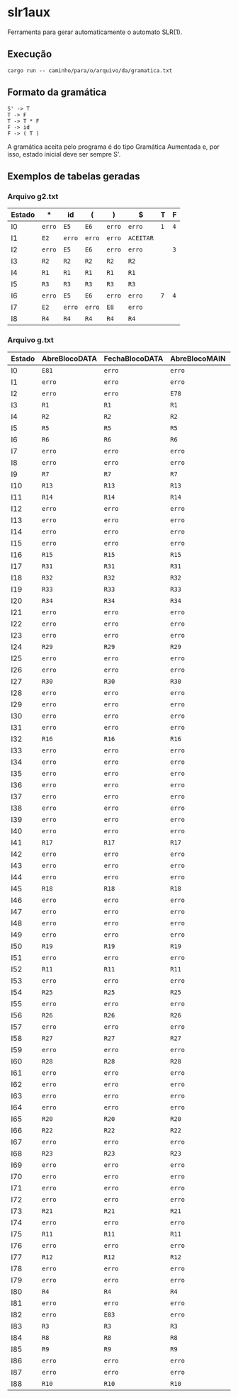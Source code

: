 # slr1aux
Ferramenta para gerar automaticamente o automato SLR(1).
## Execução
```
cargo run -- caminho/para/o/arquivo/da/gramatica.txt
```
## Formato da gramática
```
S' -> T
T -> F
T -> T * F
F -> id
F -> ( T )
```
A gramática aceita pelo programa é do tipo Gramática Aumentada e, por isso, estado inicial deve ser sempre S'.
## Exemplos de tabelas geradas
### Arquivo g2.txt
| Estado | * | id | ( | ) | $ | T | F |
|---|---|---|---|---|---|---|---|
| I0 | ```erro``` | ```E5``` | ```E6``` | ```erro``` | ```erro``` | ```1``` | ```4``` | 
| I1 | ```E2``` | ```erro``` | ```erro``` | ```erro``` | ```ACEITAR``` |   |   | 
| I2 | ```erro``` | ```E5``` | ```E6``` | ```erro``` | ```erro``` |   | ```3``` | 
| I3 | ```R2``` | ```R2``` | ```R2``` | ```R2``` | ```R2``` |   |   | 
| I4 | ```R1``` | ```R1``` | ```R1``` | ```R1``` | ```R1``` |   |   | 
| I5 | ```R3``` | ```R3``` | ```R3``` | ```R3``` | ```R3``` |   |   | 
| I6 | ```erro``` | ```E5``` | ```E6``` | ```erro``` | ```erro``` | ```7``` | ```4``` | 
| I7 | ```E2``` | ```erro``` | ```erro``` | ```E8``` | ```erro``` |   |   | 
| I8 | ```R4``` | ```R4``` | ```R4``` | ```R4``` | ```R4``` |   |   | 
### Arquivo g.txt
| Estado | AbreBlocoDATA | FechaBlocoDATA | AbreBlocoMAIN | FechaBlocoMAIN | AbreBlocoDeCodigo | FechaBlocoDeCodigo | TipoDeVariavel | DoisPontos | IdDeVariavel | PontoEVirgula | Virgula | AbreBlocoINZ | FechaBlocoINZ | AbreBlocoWNZ | FechaBlocoWNZ | AbreBlocoRUI | FechaBlocoRUI | Bloc | IdDeBloco | Set | Print | String | Scan | Caractere | Numero | Operador | AbreParenteses | FechaParenteses | $ | S | A | B | C | D | E | F | G | H | I | J | K | L | M |
|---|---|---|---|---|---|---|---|---|---|---|---|---|---|---|---|---|---|---|---|---|---|---|---|---|---|---|---|---|---|---|---|---|---|---|---|---|---|---|---|---|---|---|---|
| I0 | ```E81``` | ```erro``` | ```erro``` | ```erro``` | ```erro``` | ```erro``` | ```erro``` | ```erro``` | ```erro``` | ```erro``` | ```erro``` | ```erro``` | ```erro``` | ```erro``` | ```erro``` | ```erro``` | ```erro``` | ```erro``` | ```erro``` | ```erro``` | ```erro``` | ```erro``` | ```erro``` | ```erro``` | ```erro``` | ```erro``` | ```erro``` | ```erro``` | ```erro``` | ```1``` | ```2``` |   |   |   |   |   |   |   |   |   |   |   |   | 
| I1 | ```erro``` | ```erro``` | ```erro``` | ```erro``` | ```erro``` | ```erro``` | ```erro``` | ```erro``` | ```erro``` | ```erro``` | ```erro``` | ```erro``` | ```erro``` | ```erro``` | ```erro``` | ```erro``` | ```erro``` | ```erro``` | ```erro``` | ```erro``` | ```erro``` | ```erro``` | ```erro``` | ```erro``` | ```erro``` | ```erro``` | ```erro``` | ```erro``` | ```ACEITAR``` |   |   |   |   |   |   |   |   |   |   |   |   |   |   | 
| I2 | ```erro``` | ```erro``` | ```E78``` | ```erro``` | ```erro``` | ```erro``` | ```erro``` | ```erro``` | ```erro``` | ```erro``` | ```erro``` | ```erro``` | ```erro``` | ```erro``` | ```erro``` | ```erro``` | ```erro``` | ```erro``` | ```erro``` | ```erro``` | ```erro``` | ```erro``` | ```erro``` | ```erro``` | ```erro``` | ```erro``` | ```erro``` | ```erro``` | ```erro``` |   |   | ```3``` |   |   |   |   |   |   |   |   |   |   |   | 
| I3 | ```R1``` | ```R1``` | ```R1``` | ```R1``` | ```E7``` | ```R1``` | ```R1``` | ```R1``` | ```R1``` | ```R1``` | ```R1``` | ```R1``` | ```R1``` | ```R1``` | ```R1``` | ```R1``` | ```R1``` | ```R1``` | ```R1``` | ```R1``` | ```R1``` | ```R1``` | ```R1``` | ```R1``` | ```R1``` | ```R1``` | ```R1``` | ```R1``` | ```R1``` |   |   |   | ```4``` | ```5``` |   |   |   |   |   |   |   |   |   | 
| I4 | ```R2``` | ```R2``` | ```R2``` | ```R2``` | ```R2``` | ```R2``` | ```R2``` | ```R2``` | ```R2``` | ```R2``` | ```R2``` | ```R2``` | ```R2``` | ```R2``` | ```R2``` | ```R2``` | ```R2``` | ```R2``` | ```R2``` | ```R2``` | ```R2``` | ```R2``` | ```R2``` | ```R2``` | ```R2``` | ```R2``` | ```R2``` | ```R2``` | ```R2``` |   |   |   |   |   |   |   |   |   |   |   |   |   |   | 
| I5 | ```R5``` | ```R5``` | ```R5``` | ```R5``` | ```E7``` | ```R5``` | ```R5``` | ```R5``` | ```R5``` | ```R5``` | ```R5``` | ```R5``` | ```R5``` | ```R5``` | ```R5``` | ```R5``` | ```R5``` | ```R5``` | ```R5``` | ```R5``` | ```R5``` | ```R5``` | ```R5``` | ```R5``` | ```R5``` | ```R5``` | ```R5``` | ```R5``` | ```R5``` |   |   |   | ```6``` | ```5``` |   |   |   |   |   |   |   |   |   | 
| I6 | ```R6``` | ```R6``` | ```R6``` | ```R6``` | ```R6``` | ```R6``` | ```R6``` | ```R6``` | ```R6``` | ```R6``` | ```R6``` | ```R6``` | ```R6``` | ```R6``` | ```R6``` | ```R6``` | ```R6``` | ```R6``` | ```R6``` | ```R6``` | ```R6``` | ```R6``` | ```R6``` | ```R6``` | ```R6``` | ```R6``` | ```R6``` | ```R6``` | ```R6``` |   |   |   |   |   |   |   |   |   |   |   |   |   |   | 
| I7 | ```erro``` | ```erro``` | ```erro``` | ```erro``` | ```erro``` | ```erro``` | ```erro``` | ```erro``` | ```erro``` | ```erro``` | ```erro``` | ```E12``` | ```erro``` | ```E28``` | ```erro``` | ```E33``` | ```erro``` | ```E42``` | ```erro``` | ```E46``` | ```E61``` | ```erro``` | ```E69``` | ```erro``` | ```erro``` | ```erro``` | ```erro``` | ```erro``` | ```erro``` |   |   |   |   |   |   |   |   | ```8``` | ```10``` |   |   |   |   | 
| I8 | ```erro``` | ```erro``` | ```erro``` | ```erro``` | ```erro``` | ```E9``` | ```erro``` | ```erro``` | ```erro``` | ```erro``` | ```erro``` | ```erro``` | ```erro``` | ```erro``` | ```erro``` | ```erro``` | ```erro``` | ```erro``` | ```erro``` | ```erro``` | ```erro``` | ```erro``` | ```erro``` | ```erro``` | ```erro``` | ```erro``` | ```erro``` | ```erro``` | ```erro``` |   |   |   |   |   |   |   |   |   |   |   |   |   |   | 
| I9 | ```R7``` | ```R7``` | ```R7``` | ```R7``` | ```R7``` | ```R7``` | ```R7``` | ```R7``` | ```R7``` | ```R7``` | ```R7``` | ```R7``` | ```R7``` | ```R7``` | ```R7``` | ```R7``` | ```R7``` | ```R7``` | ```R7``` | ```R7``` | ```R7``` | ```R7``` | ```R7``` | ```R7``` | ```R7``` | ```R7``` | ```R7``` | ```R7``` | ```R7``` |   |   |   |   |   |   |   |   |   |   |   |   |   |   | 
| I10 | ```R13``` | ```R13``` | ```R13``` | ```R13``` | ```R13``` | ```R13``` | ```R13``` | ```R13``` | ```R13``` | ```R13``` | ```R13``` | ```E12``` | ```R13``` | ```E28``` | ```R13``` | ```E33``` | ```R13``` | ```E42``` | ```R13``` | ```E46``` | ```E61``` | ```R13``` | ```E69``` | ```R13``` | ```R13``` | ```R13``` | ```R13``` | ```R13``` | ```R13``` |   |   |   |   |   |   |   |   | ```11``` | ```10``` |   |   |   |   | 
| I11 | ```R14``` | ```R14``` | ```R14``` | ```R14``` | ```R14``` | ```R14``` | ```R14``` | ```R14``` | ```R14``` | ```R14``` | ```R14``` | ```R14``` | ```R14``` | ```R14``` | ```R14``` | ```R14``` | ```R14``` | ```R14``` | ```R14``` | ```R14``` | ```R14``` | ```R14``` | ```R14``` | ```R14``` | ```R14``` | ```R14``` | ```R14``` | ```R14``` | ```R14``` |   |   |   |   |   |   |   |   |   |   |   |   |   |   | 
| I12 | ```erro``` | ```erro``` | ```erro``` | ```erro``` | ```erro``` | ```erro``` | ```erro``` | ```erro``` | ```E18``` | ```erro``` | ```erro``` | ```erro``` | ```erro``` | ```erro``` | ```erro``` | ```erro``` | ```erro``` | ```erro``` | ```erro``` | ```erro``` | ```erro``` | ```erro``` | ```erro``` | ```E20``` | ```E19``` | ```E21``` | ```erro``` | ```erro``` | ```erro``` |   |   |   |   |   |   |   |   |   |   |   |   | ```17``` | ```13``` | 
| I13 | ```erro``` | ```erro``` | ```erro``` | ```erro``` | ```erro``` | ```erro``` | ```erro``` | ```E14``` | ```erro``` | ```erro``` | ```erro``` | ```erro``` | ```erro``` | ```erro``` | ```erro``` | ```erro``` | ```erro``` | ```erro``` | ```erro``` | ```erro``` | ```erro``` | ```erro``` | ```erro``` | ```erro``` | ```erro``` | ```erro``` | ```erro``` | ```erro``` | ```erro``` |   |   |   |   |   |   |   |   |   |   |   |   |   |   | 
| I14 | ```erro``` | ```erro``` | ```erro``` | ```erro``` | ```erro``` | ```erro``` | ```erro``` | ```erro``` | ```erro``` | ```erro``` | ```erro``` | ```E12``` | ```erro``` | ```E28``` | ```erro``` | ```E33``` | ```erro``` | ```E42``` | ```erro``` | ```E46``` | ```E61``` | ```erro``` | ```E69``` | ```erro``` | ```erro``` | ```erro``` | ```erro``` | ```erro``` | ```erro``` |   |   |   |   |   |   |   |   | ```15``` | ```10``` |   |   |   |   | 
| I15 | ```erro``` | ```erro``` | ```erro``` | ```erro``` | ```erro``` | ```erro``` | ```erro``` | ```erro``` | ```erro``` | ```erro``` | ```erro``` | ```erro``` | ```E16``` | ```erro``` | ```erro``` | ```erro``` | ```erro``` | ```erro``` | ```erro``` | ```erro``` | ```erro``` | ```erro``` | ```erro``` | ```erro``` | ```erro``` | ```erro``` | ```erro``` | ```erro``` | ```erro``` |   |   |   |   |   |   |   |   |   |   |   |   |   |   | 
| I16 | ```R15``` | ```R15``` | ```R15``` | ```R15``` | ```R15``` | ```R15``` | ```R15``` | ```R15``` | ```R15``` | ```R15``` | ```R15``` | ```R15``` | ```R15``` | ```R15``` | ```R15``` | ```R15``` | ```R15``` | ```R15``` | ```R15``` | ```R15``` | ```R15``` | ```R15``` | ```R15``` | ```R15``` | ```R15``` | ```R15``` | ```R15``` | ```R15``` | ```R15``` |   |   |   |   |   |   |   |   |   |   |   |   |   |   | 
| I17 | ```R31``` | ```R31``` | ```R31``` | ```R31``` | ```R31``` | ```R31``` | ```R31``` | ```R31``` | ```R31``` | ```R31``` | ```R31``` | ```R31``` | ```R31``` | ```R31``` | ```R31``` | ```R31``` | ```R31``` | ```R31``` | ```R31``` | ```R31``` | ```R31``` | ```R31``` | ```R31``` | ```R31``` | ```R31``` | ```R31``` | ```R31``` | ```R31``` | ```R31``` |   |   |   |   |   |   |   |   |   |   |   |   |   |   | 
| I18 | ```R32``` | ```R32``` | ```R32``` | ```R32``` | ```R32``` | ```R32``` | ```R32``` | ```R32``` | ```R32``` | ```R32``` | ```R32``` | ```R32``` | ```R32``` | ```R32``` | ```R32``` | ```R32``` | ```R32``` | ```R32``` | ```R32``` | ```R32``` | ```R32``` | ```R32``` | ```R32``` | ```R32``` | ```R32``` | ```R32``` | ```R32``` | ```R32``` | ```R32``` |   |   |   |   |   |   |   |   |   |   |   |   |   |   | 
| I19 | ```R33``` | ```R33``` | ```R33``` | ```R33``` | ```R33``` | ```R33``` | ```R33``` | ```R33``` | ```R33``` | ```R33``` | ```R33``` | ```R33``` | ```R33``` | ```R33``` | ```R33``` | ```R33``` | ```R33``` | ```R33``` | ```R33``` | ```R33``` | ```R33``` | ```R33``` | ```R33``` | ```R33``` | ```R33``` | ```R33``` | ```R33``` | ```R33``` | ```R33``` |   |   |   |   |   |   |   |   |   |   |   |   |   |   | 
| I20 | ```R34``` | ```R34``` | ```R34``` | ```R34``` | ```R34``` | ```R34``` | ```R34``` | ```R34``` | ```R34``` | ```R34``` | ```R34``` | ```R34``` | ```R34``` | ```R34``` | ```R34``` | ```R34``` | ```R34``` | ```R34``` | ```R34``` | ```R34``` | ```R34``` | ```R34``` | ```R34``` | ```R34``` | ```R34``` | ```R34``` | ```R34``` | ```R34``` | ```R34``` |   |   |   |   |   |   |   |   |   |   |   |   |   |   | 
| I21 | ```erro``` | ```erro``` | ```erro``` | ```erro``` | ```erro``` | ```erro``` | ```erro``` | ```erro``` | ```erro``` | ```erro``` | ```erro``` | ```erro``` | ```erro``` | ```erro``` | ```erro``` | ```erro``` | ```erro``` | ```erro``` | ```erro``` | ```erro``` | ```erro``` | ```erro``` | ```erro``` | ```erro``` | ```erro``` | ```erro``` | ```E22``` | ```erro``` | ```erro``` |   |   |   |   |   |   |   |   |   |   |   |   |   |   | 
| I22 | ```erro``` | ```erro``` | ```erro``` | ```erro``` | ```erro``` | ```erro``` | ```erro``` | ```erro``` | ```E18``` | ```erro``` | ```erro``` | ```erro``` | ```erro``` | ```erro``` | ```erro``` | ```erro``` | ```erro``` | ```erro``` | ```erro``` | ```erro``` | ```erro``` | ```erro``` | ```erro``` | ```E20``` | ```E19``` | ```E21``` | ```erro``` | ```erro``` | ```erro``` |   |   |   |   |   |   |   |   |   |   |   |   | ```17``` | ```23``` | 
| I23 | ```erro``` | ```erro``` | ```erro``` | ```erro``` | ```erro``` | ```erro``` | ```erro``` | ```erro``` | ```erro``` | ```erro``` | ```E25``` | ```erro``` | ```erro``` | ```erro``` | ```erro``` | ```erro``` | ```erro``` | ```erro``` | ```erro``` | ```erro``` | ```erro``` | ```erro``` | ```erro``` | ```erro``` | ```erro``` | ```erro``` | ```erro``` | ```E24``` | ```erro``` |   |   |   |   |   |   |   |   |   |   |   |   |   |   | 
| I24 | ```R29``` | ```R29``` | ```R29``` | ```R29``` | ```R29``` | ```R29``` | ```R29``` | ```R29``` | ```R29``` | ```R29``` | ```R29``` | ```R29``` | ```R29``` | ```R29``` | ```R29``` | ```R29``` | ```R29``` | ```R29``` | ```R29``` | ```R29``` | ```R29``` | ```R29``` | ```R29``` | ```R29``` | ```R29``` | ```R29``` | ```R29``` | ```R29``` | ```R29``` |   |   |   |   |   |   |   |   |   |   |   |   |   |   | 
| I25 | ```erro``` | ```erro``` | ```erro``` | ```erro``` | ```erro``` | ```erro``` | ```erro``` | ```erro``` | ```E18``` | ```erro``` | ```erro``` | ```erro``` | ```erro``` | ```erro``` | ```erro``` | ```erro``` | ```erro``` | ```erro``` | ```erro``` | ```erro``` | ```erro``` | ```erro``` | ```erro``` | ```E20``` | ```E19``` | ```E21``` | ```erro``` | ```erro``` | ```erro``` |   |   |   |   |   |   |   |   |   |   |   |   | ```17``` | ```26``` | 
| I26 | ```erro``` | ```erro``` | ```erro``` | ```erro``` | ```erro``` | ```erro``` | ```erro``` | ```erro``` | ```erro``` | ```erro``` | ```erro``` | ```erro``` | ```erro``` | ```erro``` | ```erro``` | ```erro``` | ```erro``` | ```erro``` | ```erro``` | ```erro``` | ```erro``` | ```erro``` | ```erro``` | ```erro``` | ```erro``` | ```erro``` | ```erro``` | ```E24``` | ```erro``` |   |   |   |   |   |   |   |   |   |   |   |   |   |   | 
| I27 | ```R30``` | ```R30``` | ```R30``` | ```R30``` | ```R30``` | ```R30``` | ```R30``` | ```R30``` | ```R30``` | ```R30``` | ```R30``` | ```R30``` | ```R30``` | ```R30``` | ```R30``` | ```R30``` | ```R30``` | ```R30``` | ```R30``` | ```R30``` | ```R30``` | ```R30``` | ```R30``` | ```R30``` | ```R30``` | ```R30``` | ```R30``` | ```R30``` | ```R30``` |   |   |   |   |   |   |   |   |   |   |   |   |   |   | 
| I28 | ```erro``` | ```erro``` | ```erro``` | ```erro``` | ```erro``` | ```erro``` | ```erro``` | ```erro``` | ```E18``` | ```erro``` | ```erro``` | ```erro``` | ```erro``` | ```erro``` | ```erro``` | ```erro``` | ```erro``` | ```erro``` | ```erro``` | ```erro``` | ```erro``` | ```erro``` | ```erro``` | ```E20``` | ```E19``` | ```E21``` | ```erro``` | ```erro``` | ```erro``` |   |   |   |   |   |   |   |   |   |   |   |   | ```17``` | ```29``` | 
| I29 | ```erro``` | ```erro``` | ```erro``` | ```erro``` | ```erro``` | ```erro``` | ```erro``` | ```E14``` | ```erro``` | ```erro``` | ```erro``` | ```erro``` | ```erro``` | ```erro``` | ```erro``` | ```erro``` | ```erro``` | ```erro``` | ```erro``` | ```erro``` | ```erro``` | ```erro``` | ```erro``` | ```erro``` | ```erro``` | ```erro``` | ```erro``` | ```erro``` | ```erro``` |   |   |   |   |   |   |   |   |   |   |   |   |   |   | 
| I30 | ```erro``` | ```erro``` | ```erro``` | ```erro``` | ```erro``` | ```erro``` | ```erro``` | ```erro``` | ```erro``` | ```erro``` | ```erro``` | ```E12``` | ```erro``` | ```E28``` | ```erro``` | ```E33``` | ```erro``` | ```E42``` | ```erro``` | ```E46``` | ```E61``` | ```erro``` | ```E69``` | ```erro``` | ```erro``` | ```erro``` | ```erro``` | ```erro``` | ```erro``` |   |   |   |   |   |   |   |   | ```31``` | ```10``` |   |   |   |   | 
| I31 | ```erro``` | ```erro``` | ```erro``` | ```erro``` | ```erro``` | ```erro``` | ```erro``` | ```erro``` | ```erro``` | ```erro``` | ```erro``` | ```erro``` | ```erro``` | ```erro``` | ```E32``` | ```erro``` | ```erro``` | ```erro``` | ```erro``` | ```erro``` | ```erro``` | ```erro``` | ```erro``` | ```erro``` | ```erro``` | ```erro``` | ```erro``` | ```erro``` | ```erro``` |   |   |   |   |   |   |   |   |   |   |   |   |   |   | 
| I32 | ```R16``` | ```R16``` | ```R16``` | ```R16``` | ```R16``` | ```R16``` | ```R16``` | ```R16``` | ```R16``` | ```R16``` | ```R16``` | ```R16``` | ```R16``` | ```R16``` | ```R16``` | ```R16``` | ```R16``` | ```R16``` | ```R16``` | ```R16``` | ```R16``` | ```R16``` | ```R16``` | ```R16``` | ```R16``` | ```R16``` | ```R16``` | ```R16``` | ```R16``` |   |   |   |   |   |   |   |   |   |   |   |   |   |   | 
| I33 | ```erro``` | ```erro``` | ```erro``` | ```erro``` | ```erro``` | ```erro``` | ```erro``` | ```erro``` | ```E18``` | ```erro``` | ```erro``` | ```erro``` | ```erro``` | ```erro``` | ```erro``` | ```erro``` | ```erro``` | ```erro``` | ```erro``` | ```erro``` | ```erro``` | ```erro``` | ```erro``` | ```erro``` | ```erro``` | ```erro``` | ```erro``` | ```erro``` | ```erro``` |   |   |   |   |   |   |   |   |   |   |   |   |   |   | 
| I34 | ```erro``` | ```erro``` | ```erro``` | ```erro``` | ```erro``` | ```erro``` | ```erro``` | ```erro``` | ```erro``` | ```erro``` | ```E25``` | ```erro``` | ```erro``` | ```erro``` | ```erro``` | ```erro``` | ```erro``` | ```erro``` | ```erro``` | ```erro``` | ```erro``` | ```erro``` | ```erro``` | ```erro``` | ```erro``` | ```erro``` | ```erro``` | ```erro``` | ```erro``` |   |   |   |   |   |   |   |   |   |   |   |   |   |   | 
| I35 | ```erro``` | ```erro``` | ```erro``` | ```erro``` | ```erro``` | ```erro``` | ```erro``` | ```erro``` | ```E18``` | ```erro``` | ```erro``` | ```erro``` | ```erro``` | ```erro``` | ```erro``` | ```erro``` | ```erro``` | ```erro``` | ```erro``` | ```erro``` | ```erro``` | ```erro``` | ```erro``` | ```E20``` | ```E19``` | ```E21``` | ```erro``` | ```erro``` | ```erro``` |   |   |   |   |   |   |   |   |   |   |   |   | ```17``` | ```36``` | 
| I36 | ```erro``` | ```erro``` | ```erro``` | ```erro``` | ```erro``` | ```erro``` | ```erro``` | ```erro``` | ```erro``` | ```erro``` | ```E25``` | ```erro``` | ```erro``` | ```erro``` | ```erro``` | ```erro``` | ```erro``` | ```erro``` | ```erro``` | ```erro``` | ```erro``` | ```erro``` | ```erro``` | ```erro``` | ```erro``` | ```erro``` | ```erro``` | ```erro``` | ```erro``` |   |   |   |   |   |   |   |   |   |   |   |   |   |   | 
| I37 | ```erro``` | ```erro``` | ```erro``` | ```erro``` | ```erro``` | ```erro``` | ```erro``` | ```erro``` | ```E18``` | ```erro``` | ```erro``` | ```erro``` | ```erro``` | ```erro``` | ```erro``` | ```erro``` | ```erro``` | ```erro``` | ```erro``` | ```erro``` | ```erro``` | ```erro``` | ```erro``` | ```E20``` | ```E19``` | ```E21``` | ```erro``` | ```erro``` | ```erro``` |   |   |   |   |   |   |   |   |   |   |   |   | ```17``` | ```38``` | 
| I38 | ```erro``` | ```erro``` | ```erro``` | ```erro``` | ```erro``` | ```erro``` | ```erro``` | ```E14``` | ```erro``` | ```erro``` | ```erro``` | ```erro``` | ```erro``` | ```erro``` | ```erro``` | ```erro``` | ```erro``` | ```erro``` | ```erro``` | ```erro``` | ```erro``` | ```erro``` | ```erro``` | ```erro``` | ```erro``` | ```erro``` | ```erro``` | ```erro``` | ```erro``` |   |   |   |   |   |   |   |   |   |   |   |   |   |   | 
| I39 | ```erro``` | ```erro``` | ```erro``` | ```erro``` | ```erro``` | ```erro``` | ```erro``` | ```erro``` | ```erro``` | ```erro``` | ```erro``` | ```E12``` | ```erro``` | ```E28``` | ```erro``` | ```E33``` | ```erro``` | ```E42``` | ```erro``` | ```E46``` | ```E61``` | ```erro``` | ```E69``` | ```erro``` | ```erro``` | ```erro``` | ```erro``` | ```erro``` | ```erro``` |   |   |   |   |   |   |   |   | ```40``` | ```10``` |   |   |   |   | 
| I40 | ```erro``` | ```erro``` | ```erro``` | ```erro``` | ```erro``` | ```erro``` | ```erro``` | ```erro``` | ```erro``` | ```erro``` | ```erro``` | ```erro``` | ```erro``` | ```erro``` | ```erro``` | ```erro``` | ```E41``` | ```erro``` | ```erro``` | ```erro``` | ```erro``` | ```erro``` | ```erro``` | ```erro``` | ```erro``` | ```erro``` | ```erro``` | ```erro``` | ```erro``` |   |   |   |   |   |   |   |   |   |   |   |   |   |   | 
| I41 | ```R17``` | ```R17``` | ```R17``` | ```R17``` | ```R17``` | ```R17``` | ```R17``` | ```R17``` | ```R17``` | ```R17``` | ```R17``` | ```R17``` | ```R17``` | ```R17``` | ```R17``` | ```R17``` | ```R17``` | ```R17``` | ```R17``` | ```R17``` | ```R17``` | ```R17``` | ```R17``` | ```R17``` | ```R17``` | ```R17``` | ```R17``` | ```R17``` | ```R17``` |   |   |   |   |   |   |   |   |   |   |   |   |   |   | 
| I42 | ```erro``` | ```erro``` | ```erro``` | ```erro``` | ```erro``` | ```erro``` | ```erro``` | ```E14``` | ```erro``` | ```erro``` | ```erro``` | ```erro``` | ```erro``` | ```erro``` | ```erro``` | ```erro``` | ```erro``` | ```erro``` | ```erro``` | ```erro``` | ```erro``` | ```erro``` | ```erro``` | ```erro``` | ```erro``` | ```erro``` | ```erro``` | ```erro``` | ```erro``` |   |   |   |   |   |   |   |   |   |   |   |   |   |   | 
| I43 | ```erro``` | ```erro``` | ```erro``` | ```erro``` | ```erro``` | ```erro``` | ```erro``` | ```erro``` | ```erro``` | ```erro``` | ```erro``` | ```erro``` | ```erro``` | ```erro``` | ```erro``` | ```erro``` | ```erro``` | ```erro``` | ```E44``` | ```erro``` | ```erro``` | ```erro``` | ```erro``` | ```erro``` | ```erro``` | ```erro``` | ```erro``` | ```erro``` | ```erro``` |   |   |   |   |   |   |   |   |   |   |   |   |   |   | 
| I44 | ```erro``` | ```erro``` | ```erro``` | ```erro``` | ```erro``` | ```erro``` | ```erro``` | ```erro``` | ```erro``` | ```E45``` | ```erro``` | ```erro``` | ```erro``` | ```erro``` | ```erro``` | ```erro``` | ```erro``` | ```erro``` | ```erro``` | ```erro``` | ```erro``` | ```erro``` | ```erro``` | ```erro``` | ```erro``` | ```erro``` | ```erro``` | ```erro``` | ```erro``` |   |   |   |   |   |   |   |   |   |   |   |   |   |   | 
| I45 | ```R18``` | ```R18``` | ```R18``` | ```R18``` | ```R18``` | ```R18``` | ```R18``` | ```R18``` | ```R18``` | ```R18``` | ```R18``` | ```R18``` | ```R18``` | ```R18``` | ```R18``` | ```R18``` | ```R18``` | ```R18``` | ```R18``` | ```R18``` | ```R18``` | ```R18``` | ```R18``` | ```R18``` | ```R18``` | ```R18``` | ```R18``` | ```R18``` | ```R18``` |   |   |   |   |   |   |   |   |   |   |   |   |   |   | 
| I46 | ```erro``` | ```erro``` | ```erro``` | ```erro``` | ```erro``` | ```erro``` | ```erro``` | ```E14``` | ```erro``` | ```erro``` | ```erro``` | ```erro``` | ```erro``` | ```erro``` | ```erro``` | ```erro``` | ```erro``` | ```erro``` | ```erro``` | ```erro``` | ```erro``` | ```erro``` | ```erro``` | ```erro``` | ```erro``` | ```erro``` | ```erro``` | ```erro``` | ```erro``` |   |   |   |   |   |   |   |   |   |   |   |   |   |   | 
| I47 | ```erro``` | ```erro``` | ```erro``` | ```erro``` | ```erro``` | ```erro``` | ```erro``` | ```erro``` | ```E18``` | ```erro``` | ```erro``` | ```erro``` | ```erro``` | ```erro``` | ```erro``` | ```erro``` | ```erro``` | ```erro``` | ```erro``` | ```erro``` | ```erro``` | ```erro``` | ```erro``` | ```erro``` | ```erro``` | ```erro``` | ```erro``` | ```erro``` | ```erro``` |   |   |   |   |   |   |   |   |   |   |   |   |   |   | 
| I48 | ```erro``` | ```erro``` | ```erro``` | ```erro``` | ```erro``` | ```erro``` | ```erro``` | ```erro``` | ```erro``` | ```erro``` | ```E25``` | ```erro``` | ```erro``` | ```erro``` | ```erro``` | ```erro``` | ```erro``` | ```erro``` | ```erro``` | ```erro``` | ```erro``` | ```erro``` | ```erro``` | ```erro``` | ```erro``` | ```erro``` | ```erro``` | ```erro``` | ```erro``` |   |   |   |   |   |   |   |   |   |   |   |   |   |   | 
| I49 | ```erro``` | ```erro``` | ```erro``` | ```erro``` | ```erro``` | ```erro``` | ```erro``` | ```erro``` | ```E18``` | ```erro``` | ```erro``` | ```erro``` | ```erro``` | ```erro``` | ```erro``` | ```erro``` | ```erro``` | ```erro``` | ```erro``` | ```erro``` | ```erro``` | ```E57``` | ```erro``` | ```E20``` | ```E19``` | ```E21``` | ```erro``` | ```erro``` | ```erro``` |   |   |   |   |   |   |   |   |   |   |   | ```50``` | ```59``` |   | 
| I50 | ```R19``` | ```R19``` | ```R19``` | ```R19``` | ```R19``` | ```R19``` | ```R19``` | ```R19``` | ```R19``` | ```R19``` | ```R19``` | ```R19``` | ```R19``` | ```R19``` | ```R19``` | ```R19``` | ```R19``` | ```R19``` | ```R19``` | ```R19``` | ```R19``` | ```R19``` | ```R19``` | ```R19``` | ```R19``` | ```R19``` | ```R19``` | ```R19``` | ```R19``` |   |   |   |   |   |   |   |   |   |   |   |   |   |   | 
| I51 | ```erro``` | ```erro``` | ```erro``` | ```erro``` | ```erro``` | ```erro``` | ```erro``` | ```erro``` | ```erro``` | ```E45``` | ```erro``` | ```erro``` | ```erro``` | ```erro``` | ```erro``` | ```erro``` | ```erro``` | ```erro``` | ```erro``` | ```erro``` | ```erro``` | ```erro``` | ```erro``` | ```erro``` | ```erro``` | ```erro``` | ```erro``` | ```erro``` | ```erro``` |   |   |   |   |   |   |   |   |   |   |   |   |   |   | 
| I52 | ```R11``` | ```R11``` | ```R11``` | ```R11``` | ```R11``` | ```R11``` | ```R11``` | ```R11``` | ```R11``` | ```R11``` | ```R11``` | ```R11``` | ```R11``` | ```R11``` | ```R11``` | ```R11``` | ```R11``` | ```R11``` | ```R11``` | ```R11``` | ```R11``` | ```R11``` | ```R11``` | ```R11``` | ```R11``` | ```R11``` | ```R11``` | ```R11``` | ```R11``` |   |   |   |   |   |   |   |   |   |   |   |   |   |   | 
| I53 | ```erro``` | ```erro``` | ```erro``` | ```erro``` | ```erro``` | ```erro``` | ```erro``` | ```erro``` | ```erro``` | ```E45``` | ```erro``` | ```erro``` | ```erro``` | ```erro``` | ```erro``` | ```erro``` | ```erro``` | ```erro``` | ```erro``` | ```erro``` | ```erro``` | ```erro``` | ```erro``` | ```erro``` | ```erro``` | ```erro``` | ```erro``` | ```erro``` | ```erro``` |   |   |   |   |   |   |   |   |   |   |   |   |   |   | 
| I54 | ```R25``` | ```R25``` | ```R25``` | ```R25``` | ```R25``` | ```R25``` | ```R25``` | ```R25``` | ```R25``` | ```R25``` | ```R25``` | ```R25``` | ```R25``` | ```R25``` | ```R25``` | ```R25``` | ```R25``` | ```R25``` | ```R25``` | ```R25``` | ```R25``` | ```R25``` | ```R25``` | ```R25``` | ```R25``` | ```R25``` | ```R25``` | ```R25``` | ```R25``` |   |   |   |   |   |   |   |   |   |   |   |   |   |   | 
| I55 | ```erro``` | ```erro``` | ```erro``` | ```erro``` | ```erro``` | ```erro``` | ```erro``` | ```erro``` | ```erro``` | ```E45``` | ```erro``` | ```erro``` | ```erro``` | ```erro``` | ```erro``` | ```erro``` | ```erro``` | ```erro``` | ```erro``` | ```erro``` | ```erro``` | ```erro``` | ```erro``` | ```erro``` | ```erro``` | ```erro``` | ```erro``` | ```erro``` | ```erro``` |   |   |   |   |   |   |   |   |   |   |   |   |   |   | 
| I56 | ```R26``` | ```R26``` | ```R26``` | ```R26``` | ```R26``` | ```R26``` | ```R26``` | ```R26``` | ```R26``` | ```R26``` | ```R26``` | ```R26``` | ```R26``` | ```R26``` | ```R26``` | ```R26``` | ```R26``` | ```R26``` | ```R26``` | ```R26``` | ```R26``` | ```R26``` | ```R26``` | ```R26``` | ```R26``` | ```R26``` | ```R26``` | ```R26``` | ```R26``` |   |   |   |   |   |   |   |   |   |   |   |   |   |   | 
| I57 | ```erro``` | ```erro``` | ```erro``` | ```erro``` | ```erro``` | ```erro``` | ```erro``` | ```erro``` | ```erro``` | ```E45``` | ```erro``` | ```erro``` | ```erro``` | ```erro``` | ```erro``` | ```erro``` | ```erro``` | ```erro``` | ```erro``` | ```erro``` | ```erro``` | ```erro``` | ```erro``` | ```erro``` | ```erro``` | ```erro``` | ```erro``` | ```erro``` | ```erro``` |   |   |   |   |   |   |   |   |   |   |   |   |   |   | 
| I58 | ```R27``` | ```R27``` | ```R27``` | ```R27``` | ```R27``` | ```R27``` | ```R27``` | ```R27``` | ```R27``` | ```R27``` | ```R27``` | ```R27``` | ```R27``` | ```R27``` | ```R27``` | ```R27``` | ```R27``` | ```R27``` | ```R27``` | ```R27``` | ```R27``` | ```R27``` | ```R27``` | ```R27``` | ```R27``` | ```R27``` | ```R27``` | ```R27``` | ```R27``` |   |   |   |   |   |   |   |   |   |   |   |   |   |   | 
| I59 | ```erro``` | ```erro``` | ```erro``` | ```erro``` | ```erro``` | ```erro``` | ```erro``` | ```erro``` | ```erro``` | ```E45``` | ```erro``` | ```erro``` | ```erro``` | ```erro``` | ```erro``` | ```erro``` | ```erro``` | ```erro``` | ```erro``` | ```erro``` | ```erro``` | ```erro``` | ```erro``` | ```erro``` | ```erro``` | ```erro``` | ```erro``` | ```erro``` | ```erro``` |   |   |   |   |   |   |   |   |   |   |   |   |   |   | 
| I60 | ```R28``` | ```R28``` | ```R28``` | ```R28``` | ```R28``` | ```R28``` | ```R28``` | ```R28``` | ```R28``` | ```R28``` | ```R28``` | ```R28``` | ```R28``` | ```R28``` | ```R28``` | ```R28``` | ```R28``` | ```R28``` | ```R28``` | ```R28``` | ```R28``` | ```R28``` | ```R28``` | ```R28``` | ```R28``` | ```R28``` | ```R28``` | ```R28``` | ```R28``` |   |   |   |   |   |   |   |   |   |   |   |   |   |   | 
| I61 | ```erro``` | ```erro``` | ```erro``` | ```erro``` | ```erro``` | ```erro``` | ```erro``` | ```E14``` | ```erro``` | ```erro``` | ```erro``` | ```erro``` | ```erro``` | ```erro``` | ```erro``` | ```erro``` | ```erro``` | ```erro``` | ```erro``` | ```erro``` | ```erro``` | ```erro``` | ```erro``` | ```erro``` | ```erro``` | ```erro``` | ```erro``` | ```erro``` | ```erro``` |   |   |   |   |   |   |   |   |   |   |   |   |   |   | 
| I62 | ```erro``` | ```erro``` | ```erro``` | ```erro``` | ```erro``` | ```erro``` | ```erro``` | ```erro``` | ```erro``` | ```erro``` | ```erro``` | ```erro``` | ```erro``` | ```erro``` | ```erro``` | ```erro``` | ```erro``` | ```erro``` | ```erro``` | ```erro``` | ```erro``` | ```E57``` | ```erro``` | ```erro``` | ```erro``` | ```erro``` | ```erro``` | ```erro``` | ```erro``` |   |   |   |   |   |   |   |   |   |   |   |   |   |   | 
| I63 | ```erro``` | ```erro``` | ```erro``` | ```erro``` | ```erro``` | ```erro``` | ```erro``` | ```erro``` | ```erro``` | ```erro``` | ```E25``` | ```erro``` | ```erro``` | ```erro``` | ```erro``` | ```erro``` | ```erro``` | ```erro``` | ```erro``` | ```erro``` | ```erro``` | ```erro``` | ```erro``` | ```erro``` | ```erro``` | ```erro``` | ```erro``` | ```erro``` | ```erro``` |   |   |   |   |   |   |   |   |   |   |   |   |   |   | 
| I64 | ```erro``` | ```erro``` | ```erro``` | ```erro``` | ```erro``` | ```erro``` | ```erro``` | ```erro``` | ```E18``` | ```erro``` | ```erro``` | ```erro``` | ```erro``` | ```erro``` | ```erro``` | ```erro``` | ```erro``` | ```erro``` | ```erro``` | ```erro``` | ```erro``` | ```E57``` | ```erro``` | ```E20``` | ```E19``` | ```E21``` | ```erro``` | ```erro``` | ```erro``` |   |   |   |   |   |   |   |   |   |   | ```65``` | ```66``` | ```59``` |   | 
| I65 | ```R20``` | ```R20``` | ```R20``` | ```R20``` | ```R20``` | ```R20``` | ```R20``` | ```R20``` | ```R20``` | ```R20``` | ```R20``` | ```R20``` | ```R20``` | ```R20``` | ```R20``` | ```R20``` | ```R20``` | ```R20``` | ```R20``` | ```R20``` | ```R20``` | ```R20``` | ```R20``` | ```R20``` | ```R20``` | ```R20``` | ```R20``` | ```R20``` | ```R20``` |   |   |   |   |   |   |   |   |   |   |   |   |   |   | 
| I66 | ```R22``` | ```R22``` | ```R22``` | ```R22``` | ```R22``` | ```R22``` | ```R22``` | ```R22``` | ```R22``` | ```R22``` | ```E25``` | ```R22``` | ```R22``` | ```R22``` | ```R22``` | ```R22``` | ```R22``` | ```R22``` | ```R22``` | ```R22``` | ```R22``` | ```R22``` | ```R22``` | ```R22``` | ```R22``` | ```R22``` | ```R22``` | ```R22``` | ```R22``` |   |   |   |   |   |   |   |   |   |   |   |   |   |   | 
| I67 | ```erro``` | ```erro``` | ```erro``` | ```erro``` | ```erro``` | ```erro``` | ```erro``` | ```erro``` | ```E18``` | ```erro``` | ```erro``` | ```erro``` | ```erro``` | ```erro``` | ```erro``` | ```erro``` | ```erro``` | ```erro``` | ```erro``` | ```erro``` | ```erro``` | ```E57``` | ```erro``` | ```E20``` | ```E19``` | ```E21``` | ```erro``` | ```erro``` | ```erro``` |   |   |   |   |   |   |   |   |   |   | ```68``` | ```66``` | ```59``` |   | 
| I68 | ```R23``` | ```R23``` | ```R23``` | ```R23``` | ```R23``` | ```R23``` | ```R23``` | ```R23``` | ```R23``` | ```R23``` | ```R23``` | ```R23``` | ```R23``` | ```R23``` | ```R23``` | ```R23``` | ```R23``` | ```R23``` | ```R23``` | ```R23``` | ```R23``` | ```R23``` | ```R23``` | ```R23``` | ```R23``` | ```R23``` | ```R23``` | ```R23``` | ```R23``` |   |   |   |   |   |   |   |   |   |   |   |   |   |   | 
| I69 | ```erro``` | ```erro``` | ```erro``` | ```erro``` | ```erro``` | ```erro``` | ```erro``` | ```E14``` | ```erro``` | ```erro``` | ```erro``` | ```erro``` | ```erro``` | ```erro``` | ```erro``` | ```erro``` | ```erro``` | ```erro``` | ```erro``` | ```erro``` | ```erro``` | ```erro``` | ```erro``` | ```erro``` | ```erro``` | ```erro``` | ```erro``` | ```erro``` | ```erro``` |   |   |   |   |   |   |   |   |   |   |   |   |   |   | 
| I70 | ```erro``` | ```erro``` | ```erro``` | ```erro``` | ```erro``` | ```erro``` | ```erro``` | ```erro``` | ```erro``` | ```erro``` | ```erro``` | ```erro``` | ```erro``` | ```erro``` | ```erro``` | ```erro``` | ```erro``` | ```erro``` | ```erro``` | ```erro``` | ```erro``` | ```E57``` | ```erro``` | ```erro``` | ```erro``` | ```erro``` | ```erro``` | ```erro``` | ```erro``` |   |   |   |   |   |   |   |   |   |   |   |   |   |   | 
| I71 | ```erro``` | ```erro``` | ```erro``` | ```erro``` | ```erro``` | ```erro``` | ```erro``` | ```erro``` | ```erro``` | ```erro``` | ```E25``` | ```erro``` | ```erro``` | ```erro``` | ```erro``` | ```erro``` | ```erro``` | ```erro``` | ```erro``` | ```erro``` | ```erro``` | ```erro``` | ```erro``` | ```erro``` | ```erro``` | ```erro``` | ```erro``` | ```erro``` | ```erro``` |   |   |   |   |   |   |   |   |   |   |   |   |   |   | 
| I72 | ```erro``` | ```erro``` | ```erro``` | ```erro``` | ```erro``` | ```erro``` | ```erro``` | ```erro``` | ```E18``` | ```erro``` | ```erro``` | ```erro``` | ```erro``` | ```erro``` | ```erro``` | ```erro``` | ```erro``` | ```erro``` | ```erro``` | ```erro``` | ```erro``` | ```erro``` | ```erro``` | ```erro``` | ```erro``` | ```erro``` | ```erro``` | ```erro``` | ```erro``` |   |   |   |   |   |   |   | ```73``` |   |   |   |   |   |   | 
| I73 | ```R21``` | ```R21``` | ```R21``` | ```R21``` | ```R21``` | ```R21``` | ```R21``` | ```R21``` | ```R21``` | ```R21``` | ```R21``` | ```R21``` | ```R21``` | ```R21``` | ```R21``` | ```R21``` | ```R21``` | ```R21``` | ```R21``` | ```R21``` | ```R21``` | ```R21``` | ```R21``` | ```R21``` | ```R21``` | ```R21``` | ```R21``` | ```R21``` | ```R21``` |   |   |   |   |   |   |   |   |   |   |   |   |   |   | 
| I74 | ```erro``` | ```erro``` | ```erro``` | ```erro``` | ```erro``` | ```erro``` | ```erro``` | ```erro``` | ```erro``` | ```E45``` | ```E25``` | ```erro``` | ```erro``` | ```erro``` | ```erro``` | ```erro``` | ```erro``` | ```erro``` | ```erro``` | ```erro``` | ```erro``` | ```erro``` | ```erro``` | ```erro``` | ```erro``` | ```erro``` | ```erro``` | ```erro``` | ```erro``` |   |   |   |   |   |   |   |   |   |   |   |   |   |   | 
| I75 | ```R11``` | ```R11``` | ```R11``` | ```R11``` | ```R11``` | ```R11``` | ```R11``` | ```R11``` | ```R11``` | ```R11``` | ```R11``` | ```R11``` | ```R11``` | ```R11``` | ```R11``` | ```R11``` | ```R11``` | ```R11``` | ```R11``` | ```R11``` | ```R11``` | ```R11``` | ```R11``` | ```R11``` | ```R11``` | ```R11``` | ```R11``` | ```R11``` | ```R11``` |   |   |   |   |   |   |   |   |   |   |   |   |   |   | 
| I76 | ```erro``` | ```erro``` | ```erro``` | ```erro``` | ```erro``` | ```erro``` | ```erro``` | ```erro``` | ```E18``` | ```erro``` | ```erro``` | ```erro``` | ```erro``` | ```erro``` | ```erro``` | ```erro``` | ```erro``` | ```erro``` | ```erro``` | ```erro``` | ```erro``` | ```erro``` | ```erro``` | ```erro``` | ```erro``` | ```erro``` | ```erro``` | ```erro``` | ```erro``` |   |   |   |   |   |   |   | ```77``` |   |   |   |   |   |   | 
| I77 | ```R12``` | ```R12``` | ```R12``` | ```R12``` | ```R12``` | ```R12``` | ```R12``` | ```R12``` | ```R12``` | ```R12``` | ```R12``` | ```R12``` | ```R12``` | ```R12``` | ```R12``` | ```R12``` | ```R12``` | ```R12``` | ```R12``` | ```R12``` | ```R12``` | ```R12``` | ```R12``` | ```R12``` | ```R12``` | ```R12``` | ```R12``` | ```R12``` | ```R12``` |   |   |   |   |   |   |   |   |   |   |   |   |   |   | 
| I78 | ```erro``` | ```erro``` | ```erro``` | ```erro``` | ```erro``` | ```erro``` | ```erro``` | ```erro``` | ```erro``` | ```erro``` | ```erro``` | ```E12``` | ```erro``` | ```E28``` | ```erro``` | ```E33``` | ```erro``` | ```E42``` | ```erro``` | ```E46``` | ```E61``` | ```erro``` | ```E69``` | ```erro``` | ```erro``` | ```erro``` | ```erro``` | ```erro``` | ```erro``` |   |   |   |   |   |   |   |   | ```79``` | ```10``` |   |   |   |   | 
| I79 | ```erro``` | ```erro``` | ```erro``` | ```E80``` | ```erro``` | ```erro``` | ```erro``` | ```erro``` | ```erro``` | ```erro``` | ```erro``` | ```erro``` | ```erro``` | ```erro``` | ```erro``` | ```erro``` | ```erro``` | ```erro``` | ```erro``` | ```erro``` | ```erro``` | ```erro``` | ```erro``` | ```erro``` | ```erro``` | ```erro``` | ```erro``` | ```erro``` | ```erro``` |   |   |   |   |   |   |   |   |   |   |   |   |   |   | 
| I80 | ```R4``` | ```R4``` | ```R4``` | ```R4``` | ```R4``` | ```R4``` | ```R4``` | ```R4``` | ```R4``` | ```R4``` | ```R4``` | ```R4``` | ```R4``` | ```R4``` | ```R4``` | ```R4``` | ```R4``` | ```R4``` | ```R4``` | ```R4``` | ```R4``` | ```R4``` | ```R4``` | ```R4``` | ```R4``` | ```R4``` | ```R4``` | ```R4``` | ```R4``` |   |   |   |   |   |   |   |   |   |   |   |   |   |   | 
| I81 | ```erro``` | ```erro``` | ```erro``` | ```erro``` | ```erro``` | ```erro``` | ```E86``` | ```erro``` | ```erro``` | ```erro``` | ```erro``` | ```erro``` | ```erro``` | ```erro``` | ```erro``` | ```erro``` | ```erro``` | ```erro``` | ```erro``` | ```erro``` | ```erro``` | ```erro``` | ```erro``` | ```erro``` | ```erro``` | ```erro``` | ```erro``` | ```erro``` | ```erro``` |   |   |   |   |   | ```82``` | ```84``` |   |   |   |   |   |   |   | 
| I82 | ```erro``` | ```E83``` | ```erro``` | ```erro``` | ```erro``` | ```erro``` | ```erro``` | ```erro``` | ```erro``` | ```erro``` | ```erro``` | ```erro``` | ```erro``` | ```erro``` | ```erro``` | ```erro``` | ```erro``` | ```erro``` | ```erro``` | ```erro``` | ```erro``` | ```erro``` | ```erro``` | ```erro``` | ```erro``` | ```erro``` | ```erro``` | ```erro``` | ```erro``` |   |   |   |   |   |   |   |   |   |   |   |   |   |   | 
| I83 | ```R3``` | ```R3``` | ```R3``` | ```R3``` | ```R3``` | ```R3``` | ```R3``` | ```R3``` | ```R3``` | ```R3``` | ```R3``` | ```R3``` | ```R3``` | ```R3``` | ```R3``` | ```R3``` | ```R3``` | ```R3``` | ```R3``` | ```R3``` | ```R3``` | ```R3``` | ```R3``` | ```R3``` | ```R3``` | ```R3``` | ```R3``` | ```R3``` | ```R3``` |   |   |   |   |   |   |   |   |   |   |   |   |   |   | 
| I84 | ```R8``` | ```R8``` | ```R8``` | ```R8``` | ```R8``` | ```R8``` | ```E86``` | ```R8``` | ```R8``` | ```R8``` | ```R8``` | ```R8``` | ```R8``` | ```R8``` | ```R8``` | ```R8``` | ```R8``` | ```R8``` | ```R8``` | ```R8``` | ```R8``` | ```R8``` | ```R8``` | ```R8``` | ```R8``` | ```R8``` | ```R8``` | ```R8``` | ```R8``` |   |   |   |   |   | ```85``` | ```84``` |   |   |   |   |   |   |   | 
| I85 | ```R9``` | ```R9``` | ```R9``` | ```R9``` | ```R9``` | ```R9``` | ```R9``` | ```R9``` | ```R9``` | ```R9``` | ```R9``` | ```R9``` | ```R9``` | ```R9``` | ```R9``` | ```R9``` | ```R9``` | ```R9``` | ```R9``` | ```R9``` | ```R9``` | ```R9``` | ```R9``` | ```R9``` | ```R9``` | ```R9``` | ```R9``` | ```R9``` | ```R9``` |   |   |   |   |   |   |   |   |   |   |   |   |   |   | 
| I86 | ```erro``` | ```erro``` | ```erro``` | ```erro``` | ```erro``` | ```erro``` | ```erro``` | ```E14``` | ```erro``` | ```erro``` | ```erro``` | ```erro``` | ```erro``` | ```erro``` | ```erro``` | ```erro``` | ```erro``` | ```erro``` | ```erro``` | ```erro``` | ```erro``` | ```erro``` | ```erro``` | ```erro``` | ```erro``` | ```erro``` | ```erro``` | ```erro``` | ```erro``` |   |   |   |   |   |   |   |   |   |   |   |   |   |   | 
| I87 | ```erro``` | ```erro``` | ```erro``` | ```erro``` | ```erro``` | ```erro``` | ```erro``` | ```erro``` | ```E18``` | ```erro``` | ```erro``` | ```erro``` | ```erro``` | ```erro``` | ```erro``` | ```erro``` | ```erro``` | ```erro``` | ```erro``` | ```erro``` | ```erro``` | ```erro``` | ```erro``` | ```erro``` | ```erro``` | ```erro``` | ```erro``` | ```erro``` | ```erro``` |   |   |   |   |   |   |   | ```88``` |   |   |   |   |   |   | 
| I88 | ```R10``` | ```R10``` | ```R10``` | ```R10``` | ```R10``` | ```R10``` | ```R10``` | ```R10``` | ```R10``` | ```R10``` | ```R10``` | ```R10``` | ```R10``` | ```R10``` | ```R10``` | ```R10``` | ```R10``` | ```R10``` | ```R10``` | ```R10``` | ```R10``` | ```R10``` | ```R10``` | ```R10``` | ```R10``` | ```R10``` | ```R10``` | ```R10``` | ```R10``` |   |   |   |   |   |   |   |   |   |   |   |   |   |   | 
